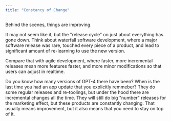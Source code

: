 ```yaml
---
title: "Constancy of Change"
---
```


Behind the scenes, things are improving. 

It may not seem like it, but the "release cycle" on just about everything has gone down. 
Think about waterfall software development, where a major software release was rare, touched every piece of a product, and lead to significant amount of re-learning to use the new version. 

Compare that with agile development, where faster, more incremental releases mean more features faster, and more minor modifications so that users can adjust in realtime. 

Do you know how many versions of GPT-4 there have been? 
When is the last time you had an app update that you explicitly remmeber?
They do some regular releases and re-toolings, but under the hood there are incremental changes all the time. 
They will still do big "number" releases for the marketing effect, but these products are constantly changing.
That usually means improvement, but it also means that you need to stay on top of it. 
